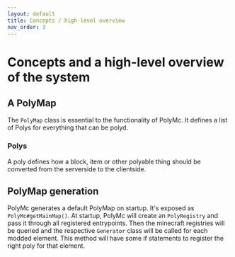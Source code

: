 ```yaml
---
layout: default
title: Concepts / high-level overview
nav_order: 3
---
```


# Concepts and a high-level overview of the system

## A PolyMap
The `PolyMap` class is essential to the functionality of PolyMc. It defines a list of Polys for everything that can be polyd.

### Polys
A poly defines how a block, item or other polyable thing should be converted from the serverside to the clientside.

## PolyMap generation
PolyMc generates a default PolyMap on startup. It's exposed as `PolyMc#getMainMap()`. 
At startup, PolyMc will create an `PolyRegistry` and pass it through all registered entrypoints. 
Then the minecraft registries will be queried and the respective `Generator` class will be called for each modded element.
This method will have some if statements to register the right poly for that element.